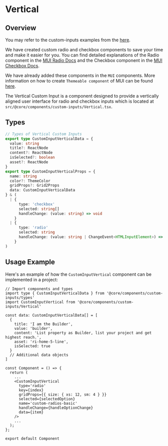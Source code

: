 # Vertical

## Overview

You may refer to the custom-inputs examples from the [here](/docs/user-interface/form-elements/custom-inputs).

We have created custom radio and checkbox components to save your time and make it easier for you. You can find detailed explanations of the Radio component in the [MUI Radio Docs](https://mui.com/material-ui/react-radio-button/) and the Checkbox component in the [MUI Checkbox Docs](https://mui.com/material-ui/react-checkbox/).

We have already added these components in the `MUI` components. More information on how to create `Themeable component` of MUI can be found [here](https://mui.com/material-ui/guides/themeable-component/#introduction).

The Vertical Custom Input is a component designed to provide a vertically aligned user interface for radio and checkbox inputs which is located at `src/@core/components/custom-inputs/Vertical.tsx`.

## Types

```ts title='src/@core/components/custom-inputs/types'
// Types of Vertical Custom Inputs
export type CustomInputVerticalData = {
  value: string
  title?: ReactNode
  content?: ReactNode
  isSelected?: boolean
  asset?: ReactNode
}
export type CustomInputVerticalProps = {
  name: string
  color?: ThemeColor
  gridProps?: Grid2Props
  data: CustomInputVerticalData
} & (
  | {
      type: 'checkbox'
      selected: string[]
      handleChange: (value: string) => void
    }
  | {
      type: 'radio'
      selected: string
      handleChange: (value: string | ChangeEvent<HTMLInputElement>) => void
    }
)
```

## Usage Example

Here's an example of how the `CustomInputVertical` component can be implemented in a project:

```tsx
// Import components and types
import type { CustomInputVerticalData } from '@core/components/custom-inputs/types'
import CustomInputVertical from '@core/components/custom-inputs/Vertical'

const data: CustomInputVerticalData[] = [
  {
    title: 'I am the Builder',
    value: 'builder',
    content: 'List property as Builder, list your project and get highest reach.',
    asset: 'ri-home-5-line',
    isSelected: true
  }
  // Additional data objects
]

const Component = () => {
  return (
    ...
    <CustomInputVertical
      type='radio'
      key={index}
      gridProps={{ size: { xs: 12, sm: 4 } }}
      selected={selectedOption}
      name='custom-radios-basic'
      handleChange={handleOptionChange}
      data={item}
    />
    ...
  );
};

export default Component
```
